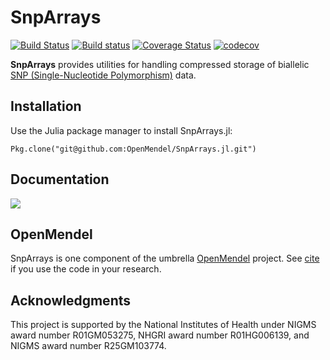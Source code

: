 # SnpArrays

[![Build Status](https://travis-ci.org/OpenMendel/SnpArrays.jl.svg?branch=master)](https://travis-ci.org/OpenMendel/SnpArrays.jl)
[![Build status](https://ci.appveyor.com/api/projects/status/wvaqu7i3ty2gk377/branch/master?svg=true)](https://ci.appveyor.com/project/Hua-Zhou/snparrays-jl-qavxa/branch/master)
[![Coverage Status](https://coveralls.io/repos/github/OpenMendel/SnpArrays.jl/badge.svg?branch=master)](https://coveralls.io/github/OpenMendel/SnpArrays.jl?branch=master)
[![codecov](https://codecov.io/gh/OpenMendel/SnpArrays.jl/branch/master/graph/badge.svg)](https://codecov.io/gh/OpenMendel/SnpArrays.jl)

<b>SnpArrays</b> provides utilities for handling compressed storage of biallelic [SNP (Single-Nucleotide Polymorphism)](https://en.wikipedia.org/wiki/Single-nucleotide_polymorphism) data.

## Installation

Use the Julia package manager to install SnpArrays.jl:

    Pkg.clone("git@github.com:OpenMendel/SnpArrays.jl.git")

## Documentation

[![](https://img.shields.io/badge/docs-latest-blue.svg)](https://OpenMendel.github.io/SnpArrays.jl/latest)

## OpenMendel

SnpArrays is one component of the umbrella [OpenMendel](https://github.com/OpenMendel) project. See [cite]() if you use the code in your research.

## Acknowledgments
This project is supported by the National Institutes of Health under NIGMS award number R01GM053275, NHGRI award number R01HG006139, and NIGMS award number R25GM103774.
	
